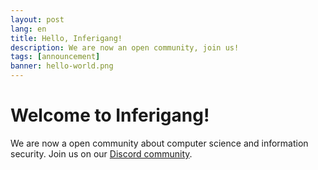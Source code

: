 ```yaml
---
layout: post
lang: en
title: Hello, Inferigang!
description: We are now an open community, join us!
tags: [announcement]
banner: hello-world.png
---
```


# Welcome to Inferigang!

We are now a open community about computer science and information security. Join us on our [Discord community](https://discord.gg/VDFRWxyq5q).
